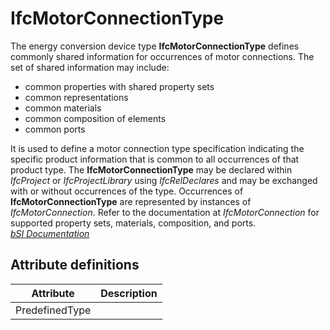 IfcMotorConnectionType
======================
The energy conversion device type **IfcMotorConnectionType** defines commonly
shared information for occurrences of motor connections. The set of shared
information may include:  
  
* common properties with shared property sets  
* common representations  
* common materials  
* common composition of elements  
* common ports  
  
It is used to define a motor connection type specification indicating the
specific product information that is common to all occurrences of that product
type. The **IfcMotorConnectionType** may be declared within _IfcProject_ or
_IfcProjectLibrary_ using _IfcRelDeclares_ and may be exchanged with or
without occurrences of the type. Occurrences of **IfcMotorConnectionType** are
represented by instances of _IfcMotorConnection_. Refer to the documentation
at _IfcMotorConnection_ for supported property sets, materials, composition,
and ports.  
[ _bSI
Documentation_](https://standards.buildingsmart.org/IFC/DEV/IFC4_2/FINAL/HTML/schema/ifcelectricaldomain/lexical/ifcmotorconnectiontype.htm)


Attribute definitions
---------------------
| Attribute      | Description   |
|----------------|---------------|
| PredefinedType |               |

